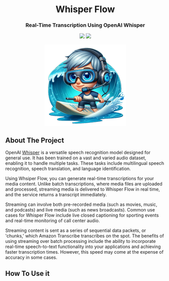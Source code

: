 <div align="center">
<h1 align="center"> Whisper Flow </h1> 
<h3>Real-Time Transcription Using OpenAI Whisper</br></h3>
<img src="https://img.shields.io/badge/Progress-1%25-red"> <img src="https://img.shields.io/badge/Feedback-Welcome-green">
</br>
</br>
<kbd>
<img src="/docs/imgs/whisper-flow.png" width="256px"> 
</kbd>
</div>


## About The Project
OpenAI [Whisper](https://github.com/openai/whisper) is a versatile speech recognition model designed for general use. It has been trained on a vast and varied audio dataset, enabling it to handle multiple tasks. These tasks include multilingual speech recognition, speech translation, and language identification.

Using Whsiper Flow, you can generate real-time transcriptions for your media content. Unlike batch transcriptions, where media files are uploaded and processed, streaming media is delivered to Whisper Flow in real time, and the service returns a transcript immediately.

Streaming can involve both pre-recorded media (such as movies, music, and podcasts) and live media (such as news broadcasts). Common use cases for Whisper Flow include live closed captioning for sporting events and real-time monitoring of call center audio.

Streaming content is sent as a series of sequential data packets, or 'chunks,' which Amazon Transcribe transcribes on the spot. The benefits of using streaming over batch processing include the ability to incorporate real-time speech-to-text functionality into your applications and achieving faster transcription times. However, this speed may come at the expense of accuracy in some cases.

## How To Use it


